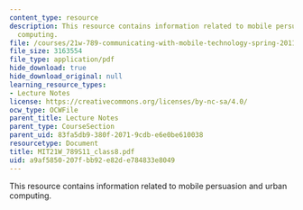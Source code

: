 ```yaml
---
content_type: resource
description: This resource contains information related to mobile persuasion and urban
  computing.
file: /courses/21w-789-communicating-with-mobile-technology-spring-2011/a9af5850207fbb92e82de784833e8049_MIT21W_789S11_class8.pdf
file_size: 3163554
file_type: application/pdf
hide_download: true
hide_download_original: null
learning_resource_types:
- Lecture Notes
license: https://creativecommons.org/licenses/by-nc-sa/4.0/
ocw_type: OCWFile
parent_title: Lecture Notes
parent_type: CourseSection
parent_uid: 83fa5db9-380f-2071-9cdb-e6e0be610038
resourcetype: Document
title: MIT21W_789S11_class8.pdf
uid: a9af5850-207f-bb92-e82d-e784833e8049
---
```

This resource contains information related to mobile persuasion and urban computing.
